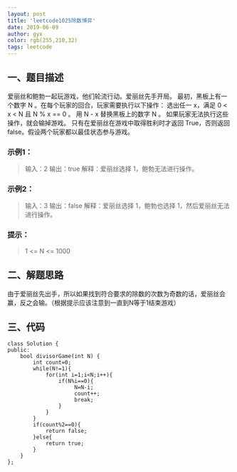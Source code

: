 ```yaml
---
layout: post
title: 'leetcode1025除数博弈'
date: 2019-06-09
author: gyx
color: rgb(255,210,32)
tags: leetcode
---
```

## 一、题目描述
爱丽丝和鲍勃一起玩游戏，他们轮流行动。爱丽丝先手开局。
最初，黑板上有一个数字 N 。在每个玩家的回合，玩家需要执行以下操作：
选出任一 x，满足 0 < x < N 且 N % x == 0 。
	用 N - x 替换黑板上的数字 N 。
如果玩家无法执行这些操作，就会输掉游戏。
只有在爱丽丝在游戏中取得胜利时才返回 True，否则返回 false。假设两个玩家都以最佳状态参与游戏。
### 示例1：
> 	输入：2
输出：true
解释：爱丽丝选择 1，鲍勃无法进行操作。
### 示例2：
> 输入：3
输出：false
解释：爱丽丝选择 1，鲍勃也选择 1，然后爱丽丝无法进行操作。
### 提示：
>1 <= N <= 1000

## 二、解题思路
由于爱丽丝先出手，所以如果找到符合要求的除数的次数为奇数的话，爱丽丝会赢，反之会输。（根据提示应该注意到一直到N等于1结束游戏）
## 三、代码
```
class Solution {
public:
    bool divisorGame(int N) {
        int count=0;
        while(N!=1){
            for(int i=1;i<N;i++){
                if(N%i==0){
                     N=N-i;
                     count++;
                     break;
                }               
            }
        }
        if(count%2==0){
            return false;
        }else{
            return true;
        }
    }
};
```





